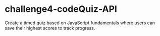 # challenge4-codeQuiz-API
Create a timed quiz based on JavaScript fundamentals where users can save their highest scores to track progress.
